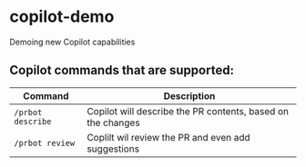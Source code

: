 # copilot-demo
Demoing new Copilot capabilities

## Copilot commands that are supported:
|Command|Description|
|---|---|
|`/prbot describe`|Copilot will describe the PR contents, based on the changes|
|`/prbot review`|Coplilt wil review the PR and even add suggestions|
